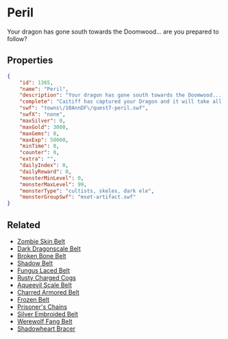 # Peril

Your dragon has gone south towards the Doomwood... are you prepared to follow?

## Properties

```json
{
    "id": 1365,
    "name": "Peril",
    "description": "Your dragon has gone south towards the Doomwood... are you prepared to follow?",
    "complete": "Caitiff has captured your Dragon and it will take all your friends to get it back!",
    "swf": "towns\/10AnnDF\/quest7-peril.swf",
    "swfX": "none",
    "maxSilver": 0,
    "maxGold": 3000,
    "maxGems": 0,
    "maxExp": 50000,
    "minTime": 0,
    "counter": 0,
    "extra": "",
    "dailyIndex": 0,
    "dailyReward": 0,
    "monsterMinLevel": 0,
    "monsterMaxLevel": 99,
    "monsterType": "cultists, skeles, dark ele",
    "monsterGroupSwf": "mset-artifact.swf"
}
```

## Related

- [Zombie Skin Belt](../items/15953-zombie-skin-belt.md)
- [Dark Dragonscale Belt](../items/15954-dark-dragonscale-belt.md)
- [Broken Bone Belt](../items/15955-broken-bone-belt.md)
- [Shadow Belt](../items/15956-shadow-belt.md)
- [Fungus Laced Belt](../items/15957-fungus-laced-belt.md)
- [Rusty Charged Cogs](../items/15958-rusty-charged-cogs.md)
- [Aqueevil Scale Belt](../items/15959-aqueevil-scale-belt.md)
- [Charred Armored Belt](../items/15960-charred-armored-belt.md)
- [Frozen Belt](../items/15961-frozen-belt.md)
- [Prisoner's Chains](../items/15962-prisoner-s-chains.md)
- [Silver Embroided Belt](../items/15963-silver-embroided-belt.md)
- [Werewolf Fang Belt](../items/15964-werewolf-fang-belt.md)
- [Shadowheart Bracer](../items/15997-shadowheart-bracer.md)

